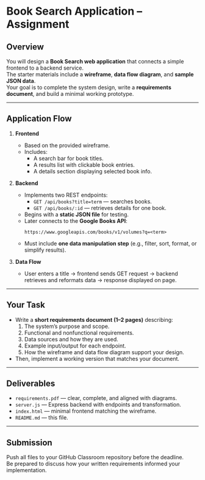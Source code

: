 # Book Search Application – Assignment

## Overview
You will design a **Book Search web application** that connects a simple frontend to a backend service.  
The starter materials include a **wireframe**, **data flow diagram**, and **sample JSON data**.  
Your goal is to complete the system design, write a **requirements document**, and build a minimal working prototype.

---

## Application Flow
1. **Frontend**
   - Based on the provided wireframe.
   - Includes:
     - A search bar for book titles.
     - A results list with clickable book entries.
     - A details section displaying selected book info.

2. **Backend**
   - Implements two REST endpoints:
     - `GET /api/books?title=term` — searches books.
     - `GET /api/books/:id` — retrieves details for one book.
   - Begins with a **static JSON file** for testing.
   - Later connects to the **Google Books API**:
     ```
     https://www.googleapis.com/books/v1/volumes?q=<term>
     ```
   - Must include **one data manipulation step** (e.g., filter, sort, format, or simplify results).

3. **Data Flow**
   - User enters a title → frontend sends GET request → backend retrieves and reformats data → response displayed on page.

---

## Your Task
- Write a **short requirements document (1–2 pages)** describing:
  1. The system’s purpose and scope.
  2. Functional and nonfunctional requirements.
  3. Data sources and how they are used.
  4. Example input/output for each endpoint.
  5. How the wireframe and data flow diagram support your design.
- Then, implement a working version that matches your document.

---

## Deliverables
- `requirements.pdf` — clear, complete, and aligned with diagrams.  
- `server.js` — Express backend with endpoints and transformation.  
- `index.html` — minimal frontend matching the wireframe.  
- `README.md` — this file.

---

## Submission
Push all files to your GitHub Classroom repository before the deadline.  
Be prepared to discuss how your written requirements informed your implementation.
